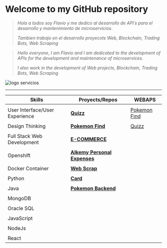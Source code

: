 Welcome to my GitHub repository
================================

>*Hola a todos soy Flavio y me dedico al desarrollo de API´s para el desarrollo y mantenimiento de microservicios*.
>
>*Tambien trabajo en el desarrollo proyecots Web, Blockchain, Trading Bots, Web Scraping*

> *Hello everyone, I am Flavio and I am dedicated to the development of APIs for the development and maintenance of microservices*.
>
> *I also work in the development of Web projects, Blockchain, Trading Bots, Web Scraping*

![logo servicios](https://www.ilimit.com/wp-content/uploads/2021/07/bizdevops_devops.jpg)


____________________________________________________________________________________________________________________________________________

| __Skills__                      |  __Proyects/Repos__              |                                       WEBAPS                          |
| --------------------------------|  --------------------------------|                                      -------------------------------- |
| |                                  
| User Interface/User Experience  | [__Quizz__](https://github.com/Flavio3312/quizz)                    | [Pokemon Find](https://dreamy-mcclintock-212513.netlify.app/) |
| |
| Design Thinking                 | [__Pokemon Find__](https://github.com/Flavio3312/pokemons-find)     | [Quizz](https://flavioquizz.netlify.app/)|
| |
| Full Stack Web Development      | [__E-COMMERCE__](https://github.com/Flavio3312/poloTicEcommerce)    |
| |               
| Openshift                       | [__Alkemy Personal Expenses__](https://github.com/Flavio3312/Alkemy)|
| |
| Docker Container                | [__Web Scrap__](https://github.com/Flavio3312/WebScrap)             |
| |
| Python                          | [__Card__](https://github.com/Flavio3312/Card)                      |
| |
| Java                            | [__Pokemon Backend__](https://github.com/Flavio3312/pokemon-backend)|
| |
| MongoDB                         |
| |
| Oracle SQL                      |
| |
| JavaScript                      |
| |
| NodeJs                          |
| |
| React                           |



